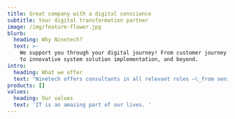 ```yaml
---
title: Great company with a digital conscience
subtitle: Your digital transformation partner
image: /img/feature-flower.jpg
blurb:
  heading: Why Ninetech?
  text: >-
    We support you through your digital journey! From customer journey mapping,
    to innovative system solution implementation, and beyond.
intro:
  heading: What we offer
  text: "Ninetech offers consultants in all relevant roles –\_from senior business developers to cutting edge developers, and everything in between."
products: []
values:
  heading: Our values
  text: 'IT is an amazing part of our lives. '
---
```


